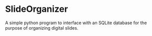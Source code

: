 # SlideOrganizer
A simple python program to interface with an SQLite database for the purpose of organizing digital slides.
